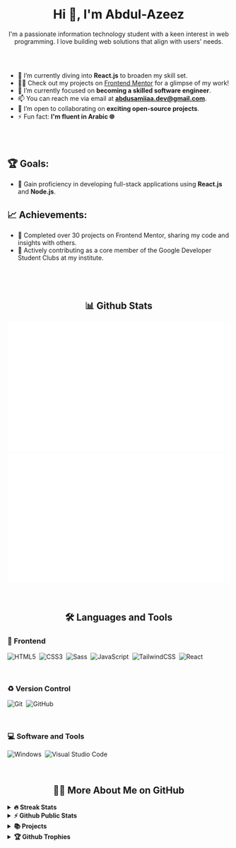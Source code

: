 <h1 align="center">Hi 👋, I'm Abdul-Azeez</h1>

<p align="center">
I'm a passionate information technology student with a keen interest in web programming. I love building web solutions that align with users' needs.
</p>

##

<br>

- 🌱 I’m currently diving into **React.js** to broaden my skill set.
- 👨‍💻 Check out my projects on [Frontend Mentor](https://www.frontendmentor.io/profile/xyzeez) for a glimpse of my work!
- 🔭 I’m currently focused on **becoming a skilled software engineer**.
- 📫 You can reach me via email at **abdusamiiaa.dev@gmail.com**.
- 👯 I’m open to collaborating on **exciting open-source projects**.
- ⚡ Fun fact: **I'm fluent in Arabic 🌐**

<br>
<br>

## 🏆 Goals:

- 🚀 Gain proficiency in developing full-stack applications using **React.js** and **Node.js**.

## 📈 Achievements:

- 🎉 Completed over 30 projects on Frontend Mentor, sharing my code and insights with others.
- 🏢 Actively contributing as a core member of the Google Developer Student Clubs at my institute.

#

<br>
<h2 align="center">📊 Github Stats</h2>

<div align="center">

![Stats Overview](https://raw.githubusercontent.com/xyzeez/github-stats/master/generated/overview.svg#gh-dark-mode-only)
![Most Used Languages](https://raw.githubusercontent.com/xyzeez/github-stats/master/generated/languages.svg#gh-dark-mode-only)

</div>
<br>

<div>

<h2 align="center">🛠 Languages and Tools</h2>

<h3>🎨 Frontend</h3>

![HTML5](https://img.shields.io/badge/-HTML5-E34F26?style=for-the-badge&logo=html5&logoColor=white)&nbsp; ![CSS3](https://img.shields.io/badge/-CSS3-1572B6?style=for-the-badge&logo=css3)&nbsp; ![Sass](https://img.shields.io/badge/-Sass-CC6699?style=for-the-badge&logo=sass&logoColor=white)&nbsp; ![JavaScript](https://img.shields.io/badge/Javascript-F7DF1E.svg?style=for-the-badge&logo=javascript&logoColor=black)&nbsp; ![TailwindCSS](https://img.shields.io/badge/-Tailwind_CSS-38B2AC?style=for-the-badge&logo=tailwind-css&logoColor=white)&nbsp; ![React](https://img.shields.io/badge/-React-%23404d59?style=for-the-badge&logo=react)&nbsp;

<br>

<h3>♻ Version Control</h3>

![Git](https://img.shields.io/badge/-Git-F05032?style=for-the-badge&logo=git&logoColor=white)&nbsp; ![GitHub](https://img.shields.io/badge/-GitHub-181717?style=for-the-badge&logo=github)&nbsp;

<br>

<h3>💻 Software and Tools</h3>

![Windows](https://img.shields.io/badge/-Windows-0078D4?style=for-the-badge&logo=windows&logoColor=white)&nbsp; ![Visual Studio Code](https://img.shields.io/badge/-VSCODE-007ACC?style=for-the-badge&&logo=visual-studio-code&logoColor=white)&nbsp;

</div>

<br>

<h2 align="center">👨‍💻 More About Me on GitHub</h2>

<details>
<summary><b>🔥 Streak Stats</b></summary>
<br>
<p align="center">
<img align="center" src="https://github-readme-streak-stats.herokuapp.com/?user=xyzeez&theme=dark" alt="xyzeez" width="400"/>
</p>
</details>

<details>
<summary><b>⚡ Github Public Stats</b></summary>
<br>
<p align="center">
<img src="https://github-readme-stats.vercel.app/api?username=xyzeez&show_icons=true&theme=dark&locale=en" alt="xyzeez" width="400"/>
</p>
&nbsp;
</details>

<details>
<summary><b>📚 Projects</b></summary>
<br>
<div align="left" width="100%">
<!-- BLOG-POST-LIST:START -->
<a href="https://github.com/xyzeez/forkify-app"><img width="320" src="https://github-readme-stats.vercel.app/api/pin/?username=xyzeez&repo=forkify-app&theme=react&bg_color=161B22&title_color=58A6FF&hide_border=true&icon_color=F8D866&show_icons=false&show_description=false" alt="forkify-app"></a>

<a href="https://github.com/xyzeez/mapty-app"><img width="320" src="https://github-readme-stats.vercel.app/api/pin/?username=xyzeez&repo=mapty-app&theme=react&bg_color=161B22&title_color=58A6FF&hide_border=true&icon_color=F8D866&show_icons=false&show_description=false" alt="mapty-app"></a>

<a href="https://github.com/xyzeez/age-calculator-app"><img width="320" src="https://github-readme-stats.vercel.app/api/pin/?username=xyzeez&repo=age-calculator-app&theme=react&bg_color=161B22&title_color=58A6FF&hide_border=true&icon_color=F8D866&show_icons=false&show_description=false" alt="age-calculator-app"></a>

<a href="https://github.com/xyzeez/advice-generator-app"><img width="320" src="https://github-readme-stats.vercel.app/api/pin/?username=xyzeez&repo=advice-generator-app&theme=react&bg_color=161B22&title_color=58A6FF&hide_border=true&icon_color=F8D866&show_icons=false&show_description=false" alt="advice-generator-app"></a>

<a href="https://github.com/xyzeez/clipboard-landing-page"><img width="320" src="https://github-readme-stats.vercel.app/api/pin/?username=xyzeez&repo=clipboard-landing-page&theme=react&bg_color=161B22&title_color=58A6FF&hide_border=true&icon_color=F8D866&show_icons=false&show_description=false" alt="clipboard-landing-page"></a>

<a href="https://github.com/xyzeez/sunnyside-agency-landing-page"><img width="320" src="https://github-readme-stats.vercel.app/api/pin/?username=xyzeez&repo=sunnyside-agency-landing-page&theme=react&bg_color=161B22&title_color=58A6FF&hide_border=true&icon_color=F8D866&show_icons=false&show_description=false" alt="sunnyside-agency-landing-page"></a>

<!-- BLOG-POST-LIST:END -->
</div>
</details>

<details>
<summary><b>🏆 Github Trophies</b></summary>
<br>
<p align="center">
<img src="https://github-profile-trophy.vercel.app/?username=xyzeez&theme=discord" alt="xyzeez" />
</p>
</details>
